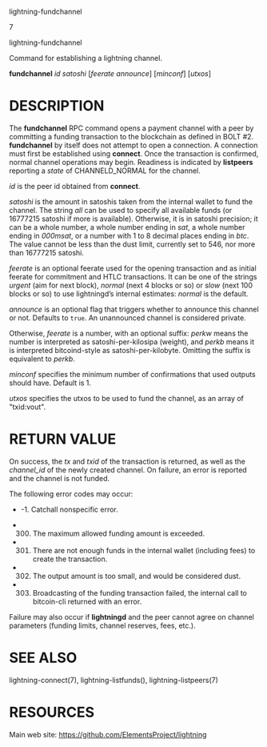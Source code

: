 lightning-fundchannel

7

lightning-fundchannel

Command for establishing a lightning channel.

**fundchannel** *id* *satoshi* \[*feerate* *announce*\] \[*minconf*\]
\[*utxos*\]

DESCRIPTION
===========

The **fundchannel** RPC command opens a payment channel with a peer by
committing a funding transaction to the blockchain as defined in BOLT
\#2. **fundchannel** by itself does not attempt to open a connection. A
connection must first be established using **connect**. Once the
transaction is confirmed, normal channel operations may begin. Readiness
is indicated by **listpeers** reporting a *state* of CHANNELD\_NORMAL
for the channel.

*id* is the peer id obtained from **connect**.

*satoshi* is the amount in satoshis taken from the internal wallet to
fund the channel. The string *all* can be used to specify all available
funds (or 16777215 satoshi if more is available). Otherwise, it is in
satoshi precision; it can be a whole number, a whole number ending in
*sat*, a whole number ending in *000msat*, or a number with 1 to 8
decimal places ending in *btc*. The value cannot be less than the dust
limit, currently set to 546, nor more than 16777215 satoshi.

*feerate* is an optional feerate used for the opening transaction and as
initial feerate for commitment and HTLC transactions. It can be one of
the strings *urgent* (aim for next block), *normal* (next 4 blocks or
so) or *slow* (next 100 blocks or so) to use lightningd’s internal
estimates: *normal* is the default.

*announce* is an optional flag that triggers whether to announce this
channel or not. Defaults to `true`. An unannounced channel is considered
private.

Otherwise, *feerate* is a number, with an optional suffix: *perkw* means
the number is interpreted as satoshi-per-kilosipa (weight), and *perkb*
means it is interpreted bitcoind-style as satoshi-per-kilobyte. Omitting
the suffix is equivalent to *perkb*.

*minconf* specifies the minimum number of confirmations that used
outputs should have. Default is 1.

*utxos* specifies the utxos to be used to fund the channel, as an array
of "txid:vout".

RETURN VALUE
============

On success, the *tx* and *txid* of the transaction is returned, as well
as the *channel\_id* of the newly created channel. On failure, an error
is reported and the channel is not funded.

The following error codes may occur:

-   -1. Catchall nonspecific error.

-   300. The maximum allowed funding amount is exceeded.

-   301. There are not enough funds in the internal wallet (including
    fees) to create the transaction.

-   302. The output amount is too small, and would be considered dust.

-   303. Broadcasting of the funding transaction failed, the internal
    call to bitcoin-cli returned with an error.

Failure may also occur if **lightningd** and the peer cannot agree on
channel parameters (funding limits, channel reserves, fees, etc.).

SEE ALSO
========

lightning-connect(7), lightning-listfunds(), lightning-listpeers(7)

RESOURCES
=========

Main web site: <https://github.com/ElementsProject/lightning>
